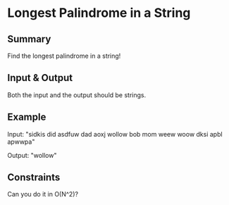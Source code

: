 # Longest Palindrome in a String

## Summary

Find the longest palindrome in a string!

## Input & Output

Both the input and the output should be strings.

## Example

Input: "sidkis did asdfuw dad aoxj wollow bob mom weew woow dksi apbl apwwpa"

Output: "wollow"

## Constraints

Can you do it in O(N^2)?